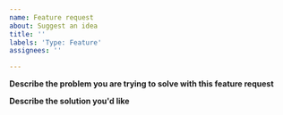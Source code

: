 ```yaml
---
name: Feature request
about: Suggest an idea
title: ''
labels: 'Type: Feature'
assignees: ''

---
```


**Describe the problem you are trying to solve with this feature request**
<!-- When I know the problem you are trying to solve I can help you to think about the best solution -->


**Describe the solution you'd like**
<!-- Describe the config settings, commands and other features that should be added -->
